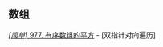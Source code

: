 ## 数组

[*[简单]* 977. 有序数组的平方](https://leetcode-cn.com/problems/squares-of-a-sorted-array/) - [双指针对向遍历]